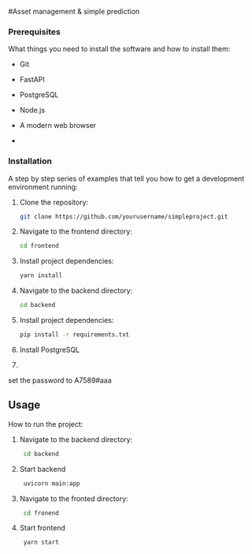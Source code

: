#Asset management & simple prediction

### Prerequisites

What things you need to install the software and how to install them:

- Git
- FastAPI
- PostgreSQL
- Node.js
- A modern web browser

- 
### Installation

A step by step series of examples that tell you how to get a development environment running:

1. Clone the repository:
    ```sh
    git clone https://github.com/yourusername/simpleproject.git
    ```
2. Navigate to the frontend directory:
    ```sh
    cd frontend 
    ```
3. Install project dependencies:
    ```sh
    yarn install
    ```
4. Navigate to the backend directory:
      ```sh
    cd backend 
    ```

5. Install project dependencies:
    ```sh
   pip install -r requirements.txt
    ```
6. Install PostgreSQL
7. 
  set the password to A7589#aaa

## Usage

How to run the project:

1. Navigate to the backend directory:
   ```sh
    cd backend 
    ```
2. Start backend
   ```sh
    uvicorn main:app 
    ```
3. Navigate to the fronted directory:
   ```sh
    cd fronend 
    ```
4. Start frontend
   ```sh
    yarn start 
    ```

